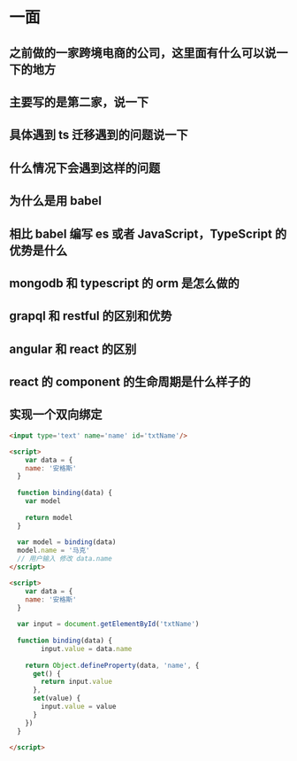 # 一面

## 之前做的一家跨境电商的公司，这里面有什么可以说一下的地方

## 主要写的是第二家，说一下

## 具体遇到 ts 迁移遇到的问题说一下

## 什么情况下会遇到这样的问题

## 为什么是用 babel

## 相比 babel 编写 es 或者 JavaScript，TypeScript 的优势是什么

## mongodb 和 typescript 的 orm 是怎么做的

## grapql 和 restful 的区别和优势

## angular 和 react 的区别

## react 的 component 的生命周期是什么样子的

## 实现一个双向绑定

```html
<input type='text' name='name' id='txtName'/>

<script>
	var data = {
    name: '安格斯'
  }
  
  function binding(data) {
    var model
    
    return model
  }
  
  var model = binding(data)
  model.name = '马克'
  // 用户输入 修改 data.name
</script>
```

```html
<script>
	var data = {
    name: '安格斯'
  }
  
  var input = document.getElementById('txtName')
  
  function binding(data) {
		input.value = data.name
    
    return Object.defineProperty(data, 'name', {
      get() {
        return input.value
      },
      set(value) {
        input.value = value
      }
    })
  }
  
</script>
```

